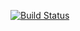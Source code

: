 [![Build Status](https://travis-ci.org/monstersmart/gherkin.svg?branch=master)](https://travis-ci.org/monstersmart/gherkin)

